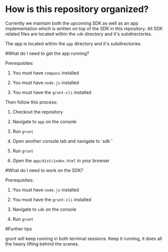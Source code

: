 # How is this repository organized?

Currently we maintain both the upcoming SDK as well as an app implementation which is written on top of the SDK in this repository.
All SDK related files are located within the `sdk` directory and it's subdirectories.

The app is located within the `app` directory and it's subdirectories.

#What do I need to get the app running?

Prerequisites:

1. You must have `compass` installed
 
2. You must have `node.js` installed

3. You must have the `grunt-cli` installed

Then follow this process:

1. Checkout the repository

2. Navigate to `app` on the console

3. Run `grunt`

4. Open another console tab and navigate to `sdk``

5. Run `grunt`

6. Open the `app/dist/index.html` in your browser

#What do I need to work on the SDK?

Prerequisites:

1. You must have `node.js` installed

2. You must have the `grunt-cli` installed

3. Navigate to `sdk` on the console

4. Run `grunt`

#Further tips

grunt will keep running in both terminal sessions. Keep it running, it does all the heavy
lifting behind the scenes.

